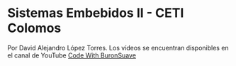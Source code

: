 # Sistemas Embebidos II - CETI Colomos
Por David Alejandro López Torres. Los vídeos se encuentran disponibles en el canal de YouTube [Code With BuronSuave](https://www.youtube.com/channel/UCoApDS9-1y6QqaZAvMu8AeA)
